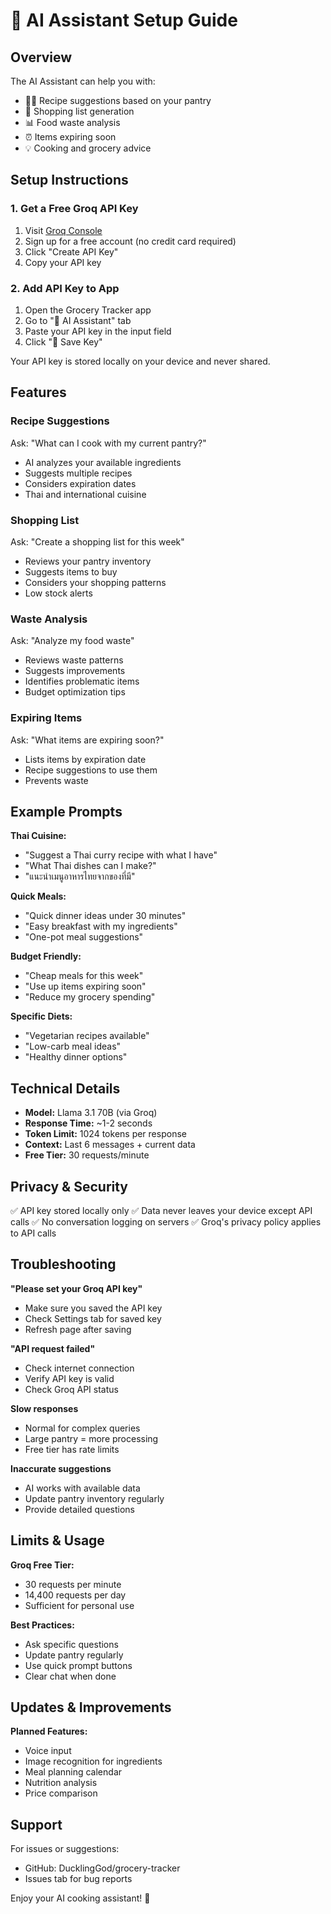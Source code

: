 # 🤖 AI Assistant Setup Guide

## Overview
The AI Assistant can help you with:
- 👨‍🍳 Recipe suggestions based on your pantry
- 🛒 Shopping list generation
- 📊 Food waste analysis
- ⏰ Items expiring soon
- 💡 Cooking and grocery advice

## Setup Instructions

### 1. Get a Free Groq API Key

1. Visit [Groq Console](https://console.groq.com/keys)
2. Sign up for a free account (no credit card required)
3. Click "Create API Key"
4. Copy your API key

### 2. Add API Key to App

1. Open the Grocery Tracker app
2. Go to "🤖 AI Assistant" tab
3. Paste your API key in the input field
4. Click "💾 Save Key"

Your API key is stored locally on your device and never shared.

## Features

### Recipe Suggestions
Ask: "What can I cook with my current pantry?"
- AI analyzes your available ingredients
- Suggests multiple recipes
- Considers expiration dates
- Thai and international cuisine

### Shopping List
Ask: "Create a shopping list for this week"
- Reviews your pantry inventory
- Suggests items to buy
- Considers your shopping patterns
- Low stock alerts

### Waste Analysis
Ask: "Analyze my food waste"
- Reviews waste patterns
- Suggests improvements
- Identifies problematic items
- Budget optimization tips

### Expiring Items
Ask: "What items are expiring soon?"
- Lists items by expiration date
- Recipe suggestions to use them
- Prevents waste

## Example Prompts

**Thai Cuisine:**
- "Suggest a Thai curry recipe with what I have"
- "What Thai dishes can I make?"
- "แนะนำเมนูอาหารไทยจากของที่มี"

**Quick Meals:**
- "Quick dinner ideas under 30 minutes"
- "Easy breakfast with my ingredients"
- "One-pot meal suggestions"

**Budget Friendly:**
- "Cheap meals for this week"
- "Use up items expiring soon"
- "Reduce my grocery spending"

**Specific Diets:**
- "Vegetarian recipes available"
- "Low-carb meal ideas"
- "Healthy dinner options"

## Technical Details

- **Model:** Llama 3.1 70B (via Groq)
- **Response Time:** ~1-2 seconds
- **Token Limit:** 1024 tokens per response
- **Context:** Last 6 messages + current data
- **Free Tier:** 30 requests/minute

## Privacy & Security

✅ API key stored locally only
✅ Data never leaves your device except API calls
✅ No conversation logging on servers
✅ Groq's privacy policy applies to API calls

## Troubleshooting

**"Please set your Groq API key"**
- Make sure you saved the API key
- Check Settings tab for saved key
- Refresh page after saving

**"API request failed"**
- Check internet connection
- Verify API key is valid
- Check Groq API status

**Slow responses**
- Normal for complex queries
- Large pantry = more processing
- Free tier has rate limits

**Inaccurate suggestions**
- AI works with available data
- Update pantry inventory regularly
- Provide detailed questions

## Limits & Usage

**Groq Free Tier:**
- 30 requests per minute
- 14,400 requests per day
- Sufficient for personal use

**Best Practices:**
- Ask specific questions
- Update pantry regularly
- Use quick prompt buttons
- Clear chat when done

## Updates & Improvements

**Planned Features:**
- Voice input
- Image recognition for ingredients
- Meal planning calendar
- Nutrition analysis
- Price comparison

## Support

For issues or suggestions:
- GitHub: DucklingGod/grocery-tracker
- Issues tab for bug reports

Enjoy your AI cooking assistant! 🎉
